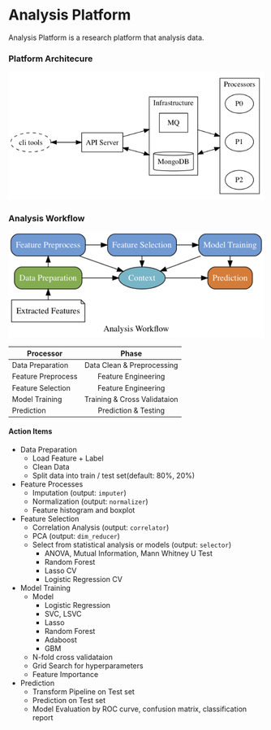 # Analysis Platform

Analysis Platform is a research platform that analysis data.

### Platform Architecure

![Architecture](./docs/figures/architecture.png)

### Analysis Workflow

![Workflow](./docs/figures/workflow.png)

|     Processor      |             Phase            |
|--------------------|:----------------------------:|
| Data Preparation   | Data Clean & Preprocessing   |
| Feature Preprocess | Feature Engineering          |
| Feature Selection  | Feature Engineering          |
| Model Training     | Training & Cross Validataion |
| Prediction         | Prediction & Testing         |

#### Action Items

* Data Preparation
    * Load Feature + Label
    * Clean Data
    * Split data into train / test set(default: 80%, 20%)
* Feature Processes
    * Imputation (output: `imputer`)
    * Normalization (output: `normalizer`)
    * Feature histogram and boxplot
* Feature Selection
    * Correlation Analysis (output: `correlator`)
    * PCA (output: `dim_reducer`)
    * Select from statistical analysis or models (output: `selector`)
        * ANOVA, Mutual Information, Mann Whitney U Test
        * Random Forest
        * Lasso CV
        * Logistic Regression CV
* Model Training
    * Model
        * Logistic Regression
        * SVC, LSVC
        * Lasso
        * Random Forest
        * Adaboost
        * GBM
    * N-fold cross validataion
    * Grid Search for hyperparameters
    * Feature Importance
* Prediction
    * Transform Pipeline on Test set
    * Prediction on Test set
    * Model Evaluation by ROC curve, confusion matrix, classification report
